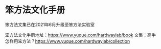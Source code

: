 
# 笨方法文化手册

笨方法文集已在2021年6月升级至笨方法实验室

笨方法文化手册地址：https://www.yuque.com/hardwaylab/book
文集：高手怎样用笨方法？https://www.yuque.com/hardwaylab/collection








